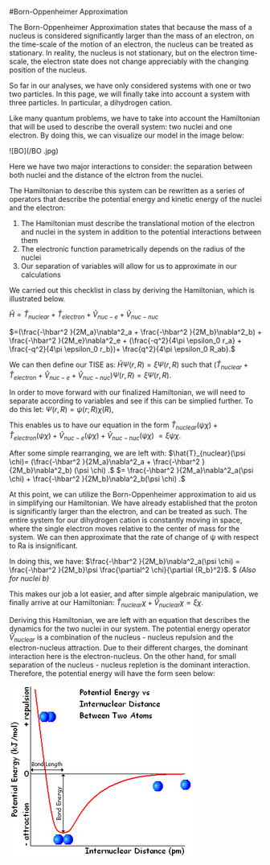 #Born-Oppenheimer Approximation 

The Born-Oppenheimer Approximation states that because the mass of a nucleus is considered significantly larger than 
the mass of an electron, on the time-scale of the motion of an electron, the nucleus can be treated as stationary.
In reality, the nucleus is not stationary, but on the electron time-scale, 
the electron state does not change appreciably with the changing position of the nucleus.

So far in our analyses, we have only considered systems with one or two two particles. In this page, we will finally take into account
a system with three particles. In particular, a dihydrogen cation. 

Like many quantum problems, we have to take into account the Hamiltonian that will be used to describe the overall system: two nuclei
and one electron. By doing this, we can visualize our model in the image below:

![BO](/BO .jpg)

 Here we have two major interactions to consider: the separation between both nuclei and the distance of the elctron from the nuclei.
 
 The Hamiltonian to describe this system can be rewritten as a series of operators that describe the potential energy and kinetic energy 
 of the nuclei and the electron:
 1. The Hamiltonian must describe the translational motion of the electron and nuclei in the system in addition
 to the potential interactions between them
 1. The electronic function parametrically depends on the radius of the nuclei 
 1. Our separation of variables will allow for us to approximate in our calculations 
 
 We carried out this checklist in class by deriving the Hamiltonian, which is illustrated below. 
 
 $\hat{H}=\hat{T}_{nuclear}+\hat{T}_{electron}+\hat{V}_{nuc-e}+\hat{V}_{nuc-nuc}$

$=(\frac{-\hbar^2 }{2M_a}\nabla^2_a + \frac{-\hbar^2 }{2M_b}\nabla^2_b) + \frac{-\hbar^2 }{2M_e}\nabla^2_e + (\frac{-q^2}{4\pi \epsilon_0 r_a} + \frac{-q^2}{4\pi \epsilon_0 r_b})+ \frac{q^2}{4\pi \epsilon_0 R_ab}.$

We can then define our TISE as: $\hat{H}\Psi(r,R)=\xi \Psi(r,R)$ 
such that $(\hat{T}_{nuclear}+\hat{T}_{electron}+\hat{V}_{nuc-e}+\hat{V}_{nuc-nuc})\Psi(r,R)=\xi \Psi(r,R).$

In order to move forward with our finalized Hamiltonian, we will need to separate according to variables and see if this can be simplied further.
To do this let: $\Psi(r,R)=\psi(r;R)\chi(R),$

This enables us to have our equation in the form
$\hat{T}_{nuclear}(\psi \chi)+\hat{T}_{electron}(\psi \chi)+\hat{V}_{nuc-e}(\psi \chi)+\hat{V}_{nuc-nuc}(\psi \chi)$
                                                  $=\xi \psi \chi.$
                                                
After some simple rearranging, we are left with:
$\hat{T}_{nuclear}(\psi \chi)= (\frac{-\hbar^2 }{2M_a}\nabla^2_a + \frac{-\hbar^2 }{2M_b}\nabla^2_b) (\psi \chi) .$
$= \frac{-\hbar^2 }{2M_a}\nabla^2_a(\psi \chi) + \frac{-\hbar^2 }{2M_b}\nabla^2_b(\psi \chi) .$

At this point, we can utilize the Born-Oppenheimer approximation to aid us in simplifying our Hamiltonian. We have already established
that the proton is significantly larger than the electron, and can be treated as such. The entire system for our dihydrogen cation 
is constantly moving in space, where the single electron moves relative to the center of mass for the system. We can then approximate 
that the rate of change of ψ with respect to Ra is insignificant. 

In doing this, we have: 
$\frac{-\hbar^2 }{2M_b}\nabla^2_a(\psi \chi) = \frac{-\hbar^2 }{2M_b}\psi \frac{\partial^2 \chi}{\partial {R_b}^2}$. $
*(Also for nuclei b)* 

This makes our job a lot easier, and after simple algebraic manipulation, we finally arrive at our Hamiltonian:
$\hat{T}_{nuclear} \chi + \hat{V}_{nuclear} \chi =\xi \chi$.

Deriving this Hamiltonian, we are left with an equation that describes the dynamics for the two nuclei in our system. 
The potential energy operator $\hat{V}_{nuclear}$ is a combination of the nucleus - nucleus repulsion and the electron-nucleus attraction.
Due to their different charges, the dominant interaction here is the electron-nucleus. 
On the other hand, for small separation of the nucleus - nucleus repletion is the dominant interaction. 
Therefore, the potential energy will have the form seen below:

![bondenergy](/bondenergy.gif)












